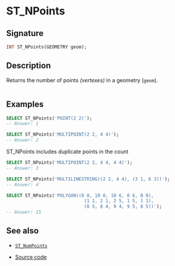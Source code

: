 # ST_NPoints

## Signature

```sql
INT ST_NPoints(GEOMETRY geom);
```

## Description

Returns the number of points *(vertexes)* in a geometry (`geom`).

```{include} sfs-1-2-1.md
```

## Examples

```sql
SELECT ST_NPoints('POINT(2 2)');
-- Answer: 1
```

```sql
SELECT ST_NPoints('MULTIPOINT(2 2, 4 4)');
-- Answer: 2
```

ST_NPoints includes duplicate points in the count
```sql
SELECT ST_NPoints('MULTIPOINT(2 2, 4 4, 4 4)');
-- Answer: 3
```

```sql
SELECT ST_NPoints('MULTILINESTRING((2 2, 4 4), (3 1, 6 3))');
-- Answer: 4
```

```sql
SELECT ST_NPoints('POLYGON((0 0, 10 0, 10 6, 0 6, 0 0),
                             (1 1, 2 1, 2 5, 1 5, 1 1),
                             (8 5, 8 4, 9 4, 9 5, 8 5))');
-- Answer: 15
```

## See also

* [`ST_NumPoints`](../ST_NumPoints)

* <a href="https://github.com/orbisgis/h2gis/blob/master/h2gis-functions/src/main/java/org/h2gis/functions/spatial/properties/ST_NPoints.java" target="_blank">Source code</a>

